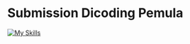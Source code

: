 # Submission Dicoding Pemula
[![My Skills](https://skillicons.dev/icons?i=js,html)](https://skillicons.dev)

